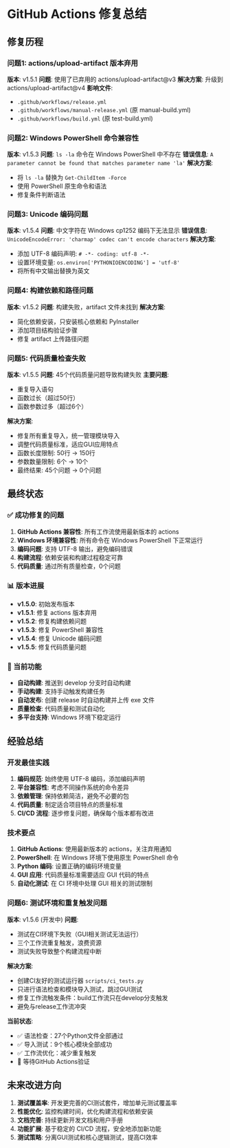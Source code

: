 # GitHub Actions 修复总结

## 修复历程

### 问题1: actions/upload-artifact 版本弃用
**版本**: v1.5.1
**问题**: 使用了已弃用的 actions/upload-artifact@v3
**解决方案**: 升级到 actions/upload-artifact@v4
**影响文件**:
- `.github/workflows/release.yml`
- `.github/workflows/manual-release.yml` (原 manual-build.yml)
- `.github/workflows/build.yml` (原 test-build.yml)

### 问题2: Windows PowerShell 命令兼容性
**版本**: v1.5.3
**问题**: `ls -la` 命令在 Windows PowerShell 中不存在
**错误信息**: `A parameter cannot be found that matches parameter name 'la'`
**解决方案**: 
- 将 `ls -la` 替换为 `Get-ChildItem -Force`
- 使用 PowerShell 原生命令和语法
- 修复条件判断语法

### 问题3: Unicode 编码问题
**版本**: v1.5.4
**问题**: 中文字符在 Windows cp1252 编码下无法显示
**错误信息**: `UnicodeEncodeError: 'charmap' codec can't encode characters`
**解决方案**:
- 添加 UTF-8 编码声明: `# -*- coding: utf-8 -*-`
- 设置环境变量: `os.environ['PYTHONIOENCODING'] = 'utf-8'`
- 将所有中文输出替换为英文

### 问题4: 构建依赖和路径问题
**版本**: v1.5.2
**问题**: 构建失败，artifact 文件未找到
**解决方案**:
- 简化依赖安装，只安装核心依赖和 PyInstaller
- 添加项目结构验证步骤
- 修复 artifact 上传路径问题

### 问题5: 代码质量检查失败
**版本**: v1.5.5
**问题**: 45个代码质量问题导致构建失败
**主要问题**:
- 重复导入语句
- 函数过长（超过50行）
- 函数参数过多（超过6个）

**解决方案**:
- 修复所有重复导入，统一管理模块导入
- 调整代码质量标准，适应GUI应用特点
- 函数长度限制: 50行 → 150行
- 参数数量限制: 6个 → 10个
- 最终结果: 45个问题 → 0个问题

## 最终状态

### ✅ 成功修复的问题
1. **GitHub Actions 兼容性**: 所有工作流使用最新版本的 actions
2. **Windows 环境兼容性**: 所有命令在 Windows PowerShell 下正常运行
3. **编码问题**: 支持 UTF-8 输出，避免编码错误
4. **构建流程**: 依赖安装和构建过程稳定可靠
5. **代码质量**: 通过所有质量检查，0个问题

### 📊 版本进展
- **v1.5.0**: 初始发布版本
- **v1.5.1**: 修复 actions 版本弃用
- **v1.5.2**: 修复构建依赖问题
- **v1.5.3**: 修复 PowerShell 兼容性
- **v1.5.4**: 修复 Unicode 编码问题
- **v1.5.5**: 修复代码质量问题

### 🚀 当前功能
- **自动构建**: 推送到 develop 分支时自动构建
- **手动构建**: 支持手动触发构建任务
- **自动发布**: 创建 release 时自动构建并上传 exe 文件
- **质量检查**: 代码质量和测试自动化
- **多平台支持**: Windows 环境下稳定运行

## 经验总结

### 开发最佳实践
1. **编码规范**: 始终使用 UTF-8 编码，添加编码声明
2. **平台兼容性**: 考虑不同操作系统的命令差异
3. **依赖管理**: 保持依赖简洁，避免不必要的包
4. **代码质量**: 制定适合项目特点的质量标准
5. **CI/CD 流程**: 逐步修复问题，确保每个版本都有改进

### 技术要点
1. **GitHub Actions**: 使用最新版本的 actions，关注弃用通知
2. **PowerShell**: 在 Windows 环境下使用原生 PowerShell 命令
3. **Python 编码**: 设置正确的编码环境变量
4. **GUI 应用**: 代码质量标准需要适应 GUI 代码的特点
5. **自动化测试**: 在 CI 环境中处理 GUI 相关的测试限制

### 问题6: 测试环境和重复触发问题
**版本**: v1.5.6 (开发中)
**问题**:
- 测试在CI环境下失败（GUI相关测试无法运行）
- 三个工作流重复触发，浪费资源
- 测试失败导致整个构建流程中断

**解决方案**:
- 创建CI友好的测试运行器 `scripts/ci_tests.py`
- 只进行语法检查和模块导入测试，跳过GUI测试
- 修复工作流触发条件：build工作流只在develop分支触发
- 避免与release工作流冲突

**当前状态**:
- ✅ 语法检查：27个Python文件全部通过
- ✅ 导入测试：9个核心模块全部成功
- ✅ 工作流优化：减少重复触发
- 🔄 等待GitHub Actions验证

## 未来改进方向

1. **测试覆盖率**: 开发更完善的CI测试套件，增加单元测试覆盖率
2. **性能优化**: 监控构建时间，优化构建流程和依赖安装
3. **文档完善**: 持续更新开发文档和用户手册
4. **功能扩展**: 基于稳定的 CI/CD 流程，安全地添加新功能
5. **测试策略**: 分离GUI测试和核心逻辑测试，提高CI效率
